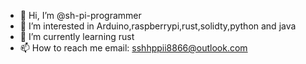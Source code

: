 - 👋 Hi, I’m @sh-pi-programmer
- 👀 I’m interested in Arduino,raspberrypi,rust,solidty,python and java
- 🌱 I’m currently learning rust
- 📫 How to reach me email: sshhppii8866@outlook.com


<!---
sh-pi-programmer/sh-pi-programmer is a ✨ special ✨ repository because its `README.md` (this file) appears on your GitHub profile.
You can click the Preview link to take a look at your changes.
--->
